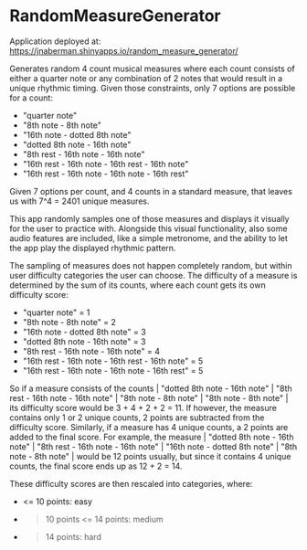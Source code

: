 # RandomMeasureGenerator
Application deployed at: https://jnaberman.shinyapps.io/random_measure_generator/


Generates random 4 count musical measures where each count consists of either a quarter note or any combination of 2 notes that would result in a unique rhythmic timing.
Given those constraints, only 7 options are possible for a count:
- "quarter note"
- "8th note - 8th note"
- "16th note - dotted 8th note"
- "dotted 8th note - 16th note"
- "8th rest - 16th note - 16th note"
- "16th rest - 16th note - 16th rest - 16th note"
- "16th rest - 16th note - 16th note - 16th rest"

Given 7 options per count, and 4 counts in a standard measure, that leaves us with 7^4 = 2401 unique measures.

This app randomly samples one of those measures and displays it visually for the user to practice with.
Alongside this visual functionality, also some audio features are included, like a simple metronome, and the ability to let the app play the displayed rhythmic pattern.

The sampling of measures does not happen completely random, but within user difficulty categories the user can choose.
The difficulty of a measure is determined by the sum of its counts, where each count gets its own difficulty score:

- "quarter note" = 1
- "8th note - 8th note" = 2
- "16th note - dotted 8th note" = 3
- "dotted 8th note - 16th note" = 3
- "8th rest - 16th note - 16th note" = 4
- "16th rest - 16th note - 16th rest - 16th note" = 5
- "16th rest - 16th note - 16th note - 16th rest" = 5

So if a measure consists of the counts | "dotted 8th note - 16th note" | "8th rest - 16th note - 16th note" | "8th note - 8th note" | "8th note - 8th note" | its difficulty score would be 3 + 4 + 2 + 2 = 11.
If however, the measure contains only 1 or 2 unique counts, 2 points are subtracted from the difficulty score. Similarly, if a measure has 4 unique counts, a 2 points are added to the final score.
For example, the measure | "dotted 8th note - 16th note" | "8th rest - 16th note - 16th note" | "16th note - dotted 8th note" | "8th note - 8th note" | would be 12 points usually, but since it contains 4 unique counts, the final score ends up as 12 + 2 = 14.

These difficulty scores are then rescaled into categories, where:
- <= 10 points: easy
- > 10 points <= 14 points: medium
- > 14 points: hard
